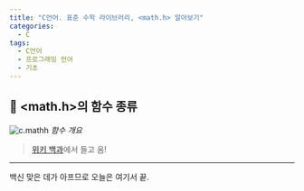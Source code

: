```yaml
---
title: "C언어. 표준 수학 라이브러리, <math.h> 알아보기"
categories:
  - C
tags:
  - C언어
  - 프로그래밍 언어
  - 기초
---
```


## 🌟 <math.h>의 함수 종류

![c.mathh](C:\Users\younghyun\Documents\GitHub\oyh6324.github.io\assets\images\c\c.mathh.jpg) _함수 개요_



> [위키 백과](https://ko.wikipedia.org/wiki/C_%EC%88%98%EC%8B%9D_%ED%95%A8%EC%88%98)에서 들고 옴!



_____________________



백신 맞은 데가 아프므로 오늘은 여기서 끝.
